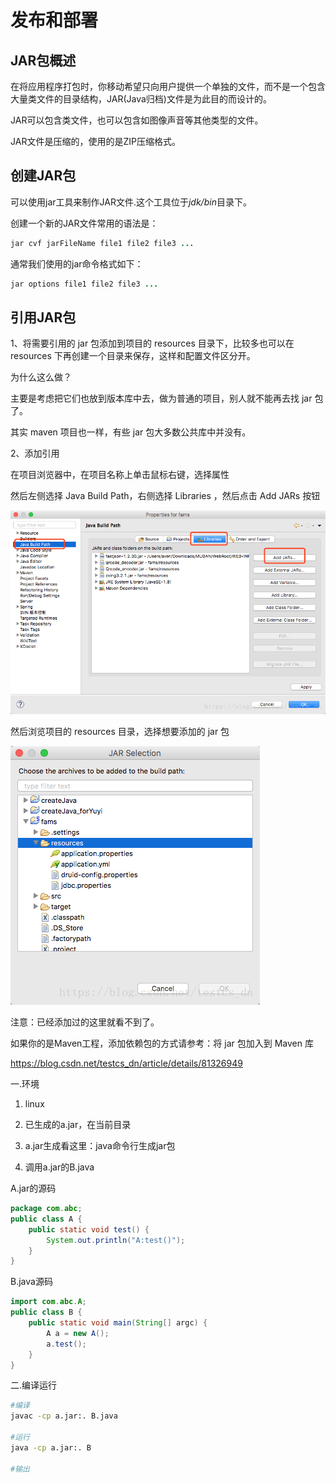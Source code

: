 
# 发布和部署
## JAR包概述
在将应用程序打包时，你移动希望只向用户提供一个单独的文件，而不是一个包含大量类文件的目录结构，JAR(Java归档)文件是为此目的而设计的。

JAR可以包含类文件，也可以包含如图像声音等其他类型的文件。

JAR文件是压缩的，使用的是ZIP压缩格式。
## 创建JAR包
可以使用jar工具来制作JAR文件.这个工具位于*jdk/bin*目录下。

创建一个新的JAR文件常用的语法是：
```java
jar cvf jarFileName file1 file2 file3 ...
```
通常我们使用的jar命令格式如下：
```java
jar options file1 file2 file3 ...
```
## 引用JAR包
1、将需要引用的 jar 包添加到项目的 resources 目录下，比较多也可以在 resources 下再创建一个目录来保存，这样和配置文件区分开。

为什么这么做？

主要是考虑把它们也放到版本库中去，做为普通的项目，别人就不能再去找 jar 包了。

其实 maven 项目也一样，有些 jar 包大多数公共库中并没有。

2、添加引用

在项目浏览器中，在项目名称上单击鼠标右键，选择属性

然后左侧选择 Java Build Path，右侧选择 Libraries ，然后点击 Add JARs 按钮

![](images/1_基础知识._2_images/fcd45397.png)

然后浏览项目的 resources 目录，选择想要添加的 jar 包

![](images/1_基础知识._2_images/c75201eb.png)

注意：已经添加过的这里就看不到了。



如果你的是Maven工程，添加依赖包的方式请参考：将 jar 包加入到 Maven 库

https://blog.csdn.net/testcs_dn/article/details/81326949

一.环境

1. linux

2. 已生成的a.jar，在当前目录

3. a.jar生成看这里：java命令行生成jar包

4. 调用a.jar的B.java

A.jar的源码
```java
package com.abc;
public class A {
    public static void test() {
        System.out.println("A:test()");
    }
}
```



B.java源码
```java
import com.abc.A;
public class B {
    public static void main(String[] argc) {
        A a = new A();
        a.test();
    }
}
```


二.编译运行
```Bash
#编译
javac -cp a.jar:. B.java

#运行
java -cp a.jar:. B

#输出
```


